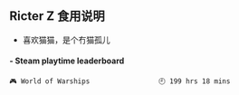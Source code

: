 ## Ricter Z 食用说明
- 喜欢猫猫，是个冇猫孤儿

<!-- steam-box start -->
#### - Steam playtime leaderboard
```text
🎮 World of Warships                 🕘 199 hrs 18 mins
```
<!-- Powered by https://github.com/YouEclipse/steam-box . -->
<!-- steam-box end -->
